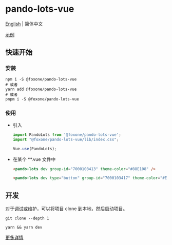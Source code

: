 # pando-lots-vue

[English](./README.md) | 简体中文

[示例](https://fox-one.github.io/pando-lots-vue/)

## 快速开始
### 安装
```shell
npm i -S @foxone/pando-lots-vue
# 或者
yarn add @foxone/pando-lots-vue
# 或者
pnpm i -S @foxone/pando-lots-vue
```

### 使用
- 引入
  ```js
  import PandoLots from '@foxone/pando-lots-vue';
  import "@foxone/pando-lots-vue/lib/index.css";

  Vue.use(PandoLots);
  ```

- 在某个 **.vue 文件中

  ```html
  <pando-lots dev group-id="7000103413" theme-color="#88E108" />
  
  <pando-lots dev type="button" group-id="7000103417" theme-color="#EE4596" />
  ```

## 开发
对于调试或维护，可以将项目 clone 到本地，然后启动项目。

```shell
git clone --depth 1

yarn && yarn dev
```

[更多详情](./DEV.zh-CN.md)
